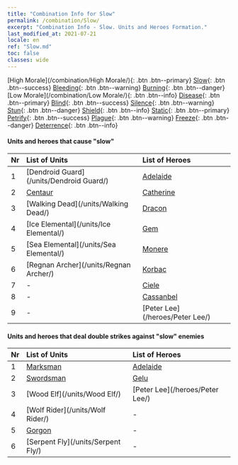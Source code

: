 ```yaml
---
title: "Combination Info for Slow"
permalink: /combination/Slow/
excerpt: "Combination Info - Slow. Units and Heroes Formation."
last_modified_at: 2021-07-21
locale: en
ref: "Slow.md"
toc: false
classes: wide
---
```


  [High Morale](/combination/High Morale/){: .btn .btn--primary} [Slow](/combination/Slow/){: .btn .btn--success} [Bleeding](/combination/Bleeding/){: .btn .btn--warning} [Burning](/combination/Burning/){: .btn .btn--danger} [Low Morale](/combination/Low Morale/){: .btn .btn--info} [Disease](/combination/Disease/){: .btn .btn--primary} [Blind](/combination/Blind/){: .btn .btn--success} [Silence](/combination/Silence/){: .btn .btn--warning} [Stun](/combination/Stun/){: .btn .btn--danger} [Shield](/combination/Shield/){: .btn .btn--info} [Static](/combination/Static/){: .btn .btn--primary} [Petrify](/combination/Petrify/){: .btn .btn--success} [Plague](/combination/Plague/){: .btn .btn--warning} [Freeze](/combination/Freeze/){: .btn .btn--danger} [Deterrence](/combination/Deterrence/){: .btn .btn--info} 


#### Units and heroes that cause \"slow\"

  | Nr |  List of Units  | List of Heroes | 
  |:---|:----------------|:---------------| 
  | 1 | [Dendroid Guard](/units/Dendroid Guard/) | [Adelaide](/heroes/Adelaide/) |
  | 2 | [Centaur](/units/Centaur/) | [Catherine](/heroes/Catherine/) |
  | 3 | [Walking Dead](/units/Walking Dead/) | [Dracon](/heroes/Dracon/) |
  | 4 | [Ice Elemental](/units/Ice Elemental/) | [Gem](/heroes/Gem/) |
  | 5 | [Sea Elemental](/units/Sea Elemental/) | [Monere](/heroes/Monere/) |
  | 6 | [Regnan Archer](/units/Regnan Archer/) | [Korbac](/heroes/Korbac/) |
  | 7 | - | [Ciele](/heroes/Ciele/) |
  | 8 | - | [Cassanbel](/heroes/Cassanbel/) |
  | 9 | - | [Peter Lee](/heroes/Peter Lee/) |


#### Units and heroes that deal double strikes against \"slow\" enemies

  | Nr |  List of Units  | List of Heroes | 
  |:---|:----------------|:---------------| 
  | 1 | [Marksman](/units/Marksman/) | [Adelaide](/heroes/Adelaide/) |
  | 2 | [Swordsman](/units/Swordsman/) | [Gelu](/heroes/Gelu/) |
  | 3 | [Wood Elf](/units/Wood Elf/) | [Peter Lee](/heroes/Peter Lee/) |
  | 4 | [Wolf Rider](/units/Wolf Rider/) | - |
  | 5 | [Gorgon](/units/Gorgon/) | - |
  | 6 | [Serpent Fly](/units/Serpent Fly/) | - |
